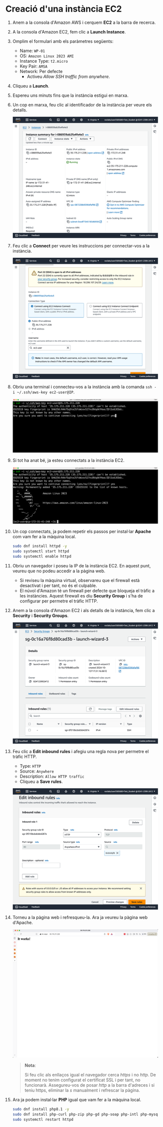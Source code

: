 # Creació d'una instància EC2

1. Anem a la consola d'Amazon AWS i cerquem **EC2** a la barra de recerca.
2. A la consola d'Amazon EC2, fem clic a **Launch Instance**.
3. Omplim el formulari amb els paràmetres següents:

   * Name: `WP-01`
   * OS: `Amazon Linux 2023 AMI`
   * Instance Type: `t2.micro`
   * Key Pair: `AMSA`
   * Network: Per defecte
     * Activeu *Allow SSH traffic from anywhere*.

4. Cliqueu a **Launch**.
5. Espereu uns minuts fins que la instància estigui en marxa.
6. Un cop en marxa, feu clic al identificador de la instància per veure els detalls.

    ![Instància](../figures/wordpress-aws/instance/instance-01.png)

7. Feu clic a **Connect** per veure les instruccions per connectar-vos a la instància.

    ![Connect](../figures/wordpress-aws/instance/instance-02.png)

8. Obriu una terminal i connecteu-vos a la instància amb la comanda `ssh -i ~/.ssh/aws-key ec2-user@IP`.

    ![SSH](../figures/wordpress-aws/instance/instance-03.png)

9. Si tot ha anat bé, ja esteu connectats a la instància EC2.

    ![SSH](../figures/wordpress-aws/instance/instance-04.png)

10. Un cop connectats, ja podem repetir els passos per instal·lar **Apache** com vam fer a la màquina local.

    ```bash
    sudo dnf install httpd -y
    sudo systemctl start httpd
    sudo systemctl enable httpd
    ```

11. Obriu un navegador i poseu la IP de la instància EC2. En aquest punt, veureu que no podeu accedir a la pàgina web.

    * Si reviseu la màquina virtual, observareu que el firewall està desactivat i per tant, no és el culpable.
    * El núvol d'Amazon té un firewall per defecte que bloqueja el tràfic a les instàncies. Aquest firewall es diu **Security Group** i s'ha de configurar per permetre el tràfic HTTP.
  
12. Anem a la consola d'Amazon EC2 i als detalls de la instància, fem clic a **Security** i **Security Groups**.

    ![Security Group](../figures/wordpress-aws/instance/instance-06.png)

13. Feu clic a **Edit inbound rules** i afegiu una regla nova per permetre el tràfic HTTP.

    * Type: `HTTP`
    * Source: `Anywhere`
    * Description: `Allow HTTP traffic`
    * Cliqueu a **Save rules**.

    ![Security Group](../figures/wordpress-aws/instance/instance-07.png)

14. Torneu a la pàgina web i refresqueu-la. Ara ja veureu la pàgina web d'Apache.

    ![Apache](../figures/wordpress-aws/instance/instance-08.png)

    > **Nota**:
    >
    > Si feu clic als enllaços igual el navegador cerca *https* i no *http*. De moment no tenim configurat el certificat SSL i per tant, no funcionarà. Assegureu-vos de posar *http* a la barra d'adreces i si teniu https, eliminar la *s* manualment i refrescar la pàgina.

15. Ara ja podem instal·lar **PHP** igual que vam fer a la màquina local.

    ```bash
    sudo dnf install php8.1 -y
    sudo dnf install php-curl php-zip php-gd php-soap php-intl php-mysqlnd php-pdo -y
    sudo systemctl restart httpd
    ```
